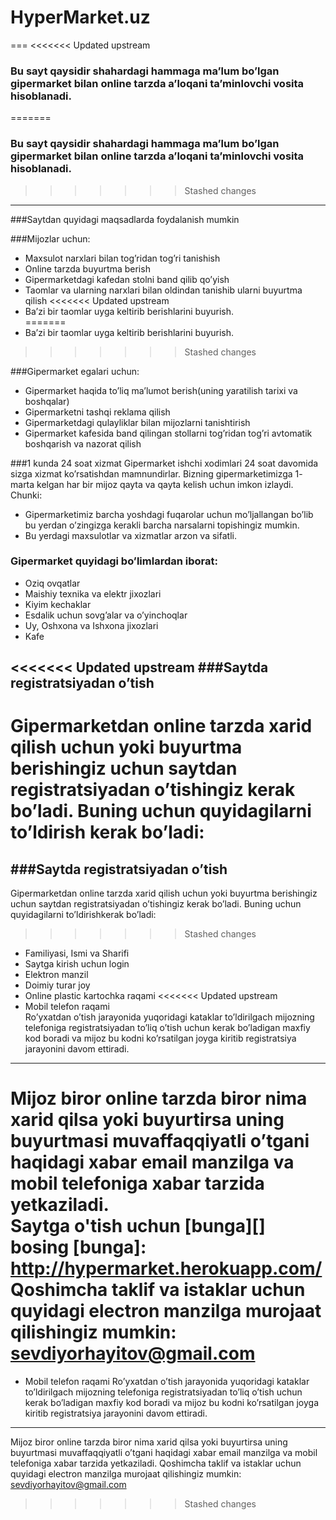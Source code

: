 # HyperMarket.uz
===
<<<<<<< Updated upstream
### Bu sayt qaysidir shahardagi hammaga ma’lum bo’lgan gipermarket bilan online tarzda a’loqani ta’minlovchi vosita hisoblanadi.   
=======
### Bu sayt qaysidir shahardagi hammaga ma’lum bo’lgan gipermarket bilan online tarzda a’loqani ta’minlovchi vosita hisoblanadi.
>>>>>>> Stashed changes
---
###Saytdan quyidagi maqsadlarda foydalanish mumkin  

###Mijozlar uchun:  
  * Maxsulot narxlari bilan tog’ridan tog’ri tanishish
  * Online tarzda buyurtma berish
  * Gipermarketdagi kafedan stolni band qilib qo’yish
  * Taomlar va ularning narxlari bilan oldindan tanishib ularni buyurtma qilish
<<<<<<< Updated upstream
  * Ba’zi bir taomlar uyga keltirib berishlarini buyurish.    
=======
  * Ba’zi bir taomlar uyga keltirib berishlarini buyurish.
>>>>>>> Stashed changes

###Gipermarket egalari uchun:
  * Gipermarket haqida to’liq ma’lumot berish(uning yaratilish tarixi va boshqalar)
  * Gipermarketni tashqi reklama qilish
  * Gipermarketdagi qulayliklar bilan mijozlarni tanishtirish
  * Gipermarket kafesida band qilingan stollarni tog’ridan tog’ri avtomatik boshqarish va nazorat qilish

###1 kunda 24 soat xizmat
  Gipermarket ishchi xodimlari 24 soat davomida sizga xizmat ko’rsatishdan mamnundirlar. Bizning gipermarketimizga 1- marta kelgan har bir mijoz qayta va qayta kelish uchun imkon izlaydi. Chunki:
  * Gipermarketimiz barcha yoshdagi fuqarolar uchun mo’ljallangan bo’lib bu yerdan o’zingizga kerakli barcha narsalarni topishingiz mumkin.
  * Bu yerdagi maxsulotlar va xizmatlar arzon va sifatli.

### Gipermarket quyidagi bo’limlardan iborat:
* Oziq ovqatlar
* Maishiy texnika va elektr jixozlari
* Kiyim kechaklar
* Esdalik uchun sovg’alar va o’yinchoqlar
* Uy, Oshxona va Ishxona jixozlari
* Kafe

<<<<<<< Updated upstream
###Saytda registratsiyadan o’tish     
---   
Gipermarketdan online tarzda xarid qilish uchun yoki buyurtma berishingiz uchun saytdan registratsiyadan o’tishingiz kerak bo’ladi. Buning uchun quyidagilarni to’ldirish kerak bo’ladi:        
=======
###Saytda registratsiyadan o’tish
---
Gipermarketdan online tarzda xarid qilish uchun yoki buyurtma berishingiz uchun saytdan registratsiyadan o’tishingiz kerak bo’ladi. Buning uchun quyidagilarni to’ldirishkerak bo’ladi:
>>>>>>> Stashed changes
* Familiyasi, Ismi va Sharifi
* Saytga kirish uchun login
* Elektron manzil
* Doimiy turar joy
* Online plastic kartochka raqami
<<<<<<< Updated upstream
* Mobil telefon raqami      
Ro’yxatdan o’tish jarayonida yuqoridagi kataklar to’ldirilgach mijozning telefoniga registratsiyadan to’liq o’tish uchun kerak bo’ladigan maxfiy kod boradi va mijoz bu kodni ko’rsatilgan joyga kiritib registratsiya jarayonini davom ettiradi.         
---    

Mijoz biror online tarzda biror nima xarid qilsa yoki buyurtirsa uning buyurtmasi muvaffaqqiyatli o’tgani haqidagi xabar email manzilga va mobil telefoniga xabar tarzida yetkaziladi.    
Saytga o'tish uchun [bunga][] bosing
[bunga]: http://hypermarket.herokuapp.com/
Qoshimcha taklif va istaklar uchun quyidagi electron manzilga murojaat qilishingiz mumkin:      
sevdiyorhayitov@gmail.com   
=======
* Mobil telefon raqami
Ro’yxatdan o’tish jarayonida yuqoridagi kataklar to’ldirilgach mijozning telefoniga registratsiyadan to’liq o’tish uchun kerak bo’ladigan maxfiy kod boradi va mijoz bu kodni ko’rsatilgan joyga kiritib registratsiya jarayonini davom ettiradi.
---
Mijoz biror online tarzda biror nima xarid qilsa yoki buyurtirsa uning buyurtmasi muvaffaqqiyatli o’tgani haqidagi xabar email manzilga va mobil telefoniga xabar tarzida yetkaziladi.
Qoshimcha taklif va istaklar uchun quyidagi electron manzilga murojaat qilishingiz mumkin:
sevdiyorhayitov@gmail.com
>>>>>>> Stashed changes
